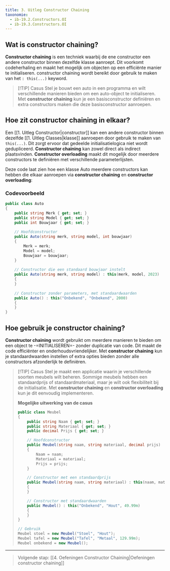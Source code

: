 ```yaml
---
title: 3. Uitleg Constructor Chaining
taxonomie:
  - ib-19.2.Constructors.OI
  - ib-19.3.Constructors.OI
---
```


## Wat is constructor chaining?
**Constructor chaining** is een techniek waarbij de ene constructor een andere constructor binnen dezelfde klasse aanroept. Dit voorkomt codeherhaling en maakt het mogelijk om objecten op een efficiënte manier te initialiseren. constructor chaining wordt bereikt door gebruik te maken van het `: this(...)` keyword.

> [!TIP] Casus
> Stel je bouwt een auto in een programma en wilt verschillende manieren bieden om een auto-object te initialiseren. Met **constructor chaining** kun je een basisconstructor definiëren en extra constructors maken die deze basisconstructor aanroepen.

## Hoe zit constructor chaining in elkaar?
Een [[1. Uitleg Constructor|constructor]] kan een andere constructor binnen dezelfde [[1. Uitleg Classes|klasse]] aanroepen door gebruik te maken van `this(...)`. Dit zorgt ervoor dat gedeelde initialisatielogica niet wordt gedupliceerd. **Constructor chaining** kan zowel direct als indirect plaatsvinden. **Constructor overloading** maakt dit mogelijk door meerdere constructors te definiëren met verschillende parameterlijsten.

Deze code laat zien hoe een klasse Auto meerdere constructors kan hebben die elkaar aanroepen via **constructor chaining** en **constructor overloading**:

### Codevoorbeeld
```csharp
public class Auto
{
    public string Merk { get; set; }
    public string Model { get; set; }
    public int Bouwjaar { get; set; }
    
    // Hoofdconstructor
    public Auto(string merk, string model, int bouwjaar)
    {
        Merk = merk;
        Model = model;
        Bouwjaar = bouwjaar;
    }
    
    // Constructor die een standaard bouwjaar instelt
    public Auto(string merk, string model) : this(merk, model, 2023)
    {
    }
    
    // Constructor zonder parameters, met standaardwaarden
    public Auto() : this("Onbekend", "Onbekend", 2000)
    {
    }
}
```

## Hoe gebruik je constructor chaining?
**Constructor chaining** wordt gebruikt om meerdere manieren te bieden om een object te -=INITIALISEREN=- zonder duplicatie van code. Dit maakt de code efficiënter en onderhoudsvriendelijker. Met **constructor chaining** kun je standaardwaarden instellen of extra opties bieden zonder alle constructors afzonderlijk te definiëren.

> [!TIP] Casus
> Stel je maakt een applicatie waarin je verschillende soorten meubels wilt beheren. Sommige meubels hebben een standaardprijs of standaardmateriaal, maar je wilt ook flexibiliteit bij de initialisatie. Met **constructor chaining** en **constructor overloading** kun je dit eenvoudig implementeren.
> 
> **Mogelijke uitwerking van de casus**
> ```csharp
> public class Meubel
> {
>     public string Naam { get; set; }
>     public string Materiaal { get; set; }
>     public decimal Prijs { get; set; }
> 
>     // Hoofdconstructor
>     public Meubel(string naam, string materiaal, decimal prijs)
>     {
>         Naam = naam;
>         Materiaal = materiaal;
>         Prijs = prijs;
>     }
> 
>     // Constructor met een standaardprijs
>     public Meubel(string naam, string materiaal) : this(naam, materiaal, 99.99m)
>     {
>     }
> 
>     // Constructor met standaardwaarden
>     public Meubel() : this("Onbekend", "Hout", 49.99m)
>     {
>     }
> }
> 
> // Gebruik
> Meubel stoel = new Meubel("Stoel", "Hout");
> Meubel tafel = new Meubel("Tafel", "Metaal", 129.99m);
> Meubel onbekend = new Meubel();
> ```

---

> Volgende stap: [[4. Oefeningen Constructor Chaining|Oefeningen constructor chaining]]
